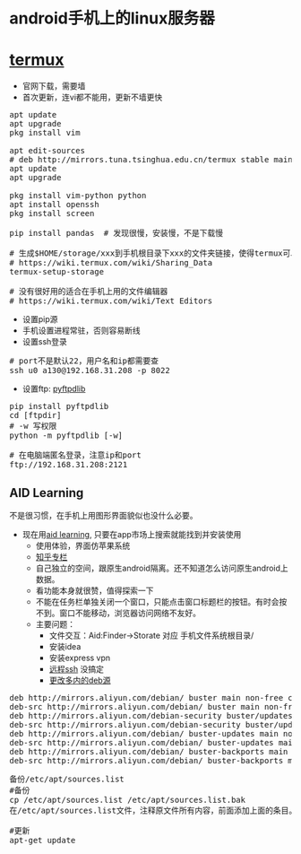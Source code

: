 # android手机上的linux服务器

# [termux](https://www.cnblogs.com/liangblog/p/9790311.html)
- 官网下载，需要墙
- 首次更新，连vi都不能用，更新不墙更快
<pre>
apt update
apt upgrade
pkg install vim

apt edit-sources
# deb http://mirrors.tuna.tsinghua.edu.cn/termux stable main
apt update
apt upgrade

pkg install vim-python python 
apt install openssh 
pkg install screen

pip install pandas  # 发现很慢，安装慢，不是下载慢

# 生成$HOME/storage/xxx到手机根目录下xxx的文件夹链接，使得termux可以与手机交互文件
# https://wiki.termux.com/wiki/Sharing_Data
termux-setup-storage

# 没有很好用的适合在手机上用的文件编辑器
# https://wiki.termux.com/wiki/Text_Editors
</pre>

- 设置pip源
- 手机设置进程常驻，否则容易断线
- 设置ssh登录
<pre>
# port不是默认22，用户名和ip都需要查
ssh u0_a130@192.168.31.208 -p 8022
</pre>
- 设置ftp: [pyftpdlib](https://www.cnblogs.com/niansi/p/8232964.html)
<pre>
pip install pyftpdlib
cd [ftpdir]
# -w 写权限
python -m pyftpdlib [-w]

# 在电脑端匿名登录，注意ip和port
ftp://192.168.31.208:2121
</pre>

## AID Learning
不是很习惯，在手机上用图形界面貌似也没什么必要。
- 现在用[aid learning](http://www.aidlearning.net/), 只要在app市场上搜索就能找到并安装使用
    - 使用体验，界面仿苹果系统
    - [知乎专栏](https://www.zhihu.com/column/c_1208079877376901120)
    - 自己独立的空间，跟原生android隔离。还不知道怎么访问原生android上数据。
    - 看功能本身就很赞，值得探索一下
    - 不能在任务栏单独关闭一个窗口，只能点击窗口标题栏的按钮。有时会按不到。窗口不能移动，浏览器访问网络不友好。
    - 主要问题：
        - 文件交互：Aid:Finder->Storate 对应 手机文件系统根目录/
        - 安装idea
        - 安装express vpn
        - [远程ssh](http://new.aidlearning.net/d/84) 没搞定
        - [更改多内的deb源](https://blog.csdn.net/jamesdodo/article/details/106073576)
<pre>
deb http://mirrors.aliyun.com/debian/ buster main non-free contrib
deb-src http://mirrors.aliyun.com/debian/ buster main non-free contrib
deb http://mirrors.aliyun.com/debian-security buster/updates main
deb-src http://mirrors.aliyun.com/debian-security buster/updates main
deb http://mirrors.aliyun.com/debian/ buster-updates main non-free contrib
deb-src http://mirrors.aliyun.com/debian/ buster-updates main non-free contrib
deb http://mirrors.aliyun.com/debian/ buster-backports main non-free contrib
deb-src http://mirrors.aliyun.com/debian/ buster-backports main non-free contrib
</pre>    

<pre>
备份/etc/apt/sources.list
#备份
cp /etc/apt/sources.list /etc/apt/sources.list.bak
在/etc/apt/sources.list文件，注释原文件所有内容，前面添加上面的条目。

#更新
apt-get update
</pre>
